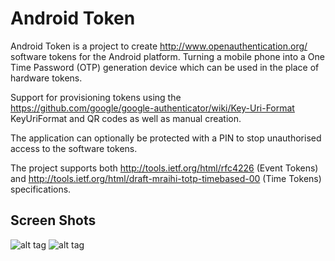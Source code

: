 Android Token
=============
Android Token is a project to create http://www.openauthentication.org/ software tokens for the Android platform. Turning a mobile phone into a One Time Password (OTP) generation device which can be used in the place of hardware tokens.

Support for provisioning tokens using the https://github.com/google/google-authenticator/wiki/Key-Uri-Format KeyUriFormat and QR codes as well as manual creation.

The application can optionally be protected with a PIN to stop unauthorised access to the software tokens.

The project supports both http://tools.ietf.org/html/rfc4226 (Event Tokens) and http://tools.ietf.org/html/draft-mraihi-totp-timebased-00 (Time Tokens) specifications.

Screen Shots
------------

![alt tag](https://github.com/markmcavoy/androidtoken/blob/wiki/screenshot1.png)
![alt tag](https://github.com/markmcavoy/androidtoken/blob/wiki/screenshot2.png)
